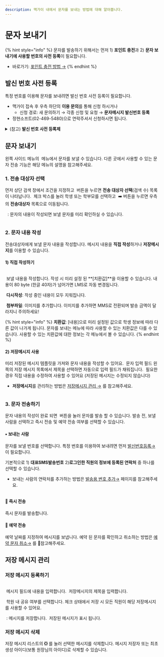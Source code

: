 ```yaml
---
description: 맥가이 내에서 문자를 보내는 방법에 대해 알아봅니다.
---
```


# 문자 보내기

{% hint style="info" %}
문자를 발송하기 위해서는 먼저 1) **포인트 충전**과 2) **문자 보내기에 사용할 번호의 사전 등록**이 필요합니다.

* 바로가기: [포인트 충전 방법 →](../fee/payment-1.md#undefined)
{% endhint %}

## 발신 번호 사전 등록

특정 번호를 이용해 문자를 보내려면 발신 번호 사전 등록이 필요합니다.&#x20;

* 맥가이 접속 후 우측 하단의 <img src="../../.gitbook/assets/맥가이_상담버튼_blue.png" alt="" data-size="line">**이용 문의**를 통해 신청 하시거나
  * 신청 경로: 새 문의하기 → 각종 신청 및 요청 → **문자메시지 발신번호 등록**
* 정현소프트(02-469-5480)으로 연락주셔서 신청하시면 됩니다.

<details>

<summary>(참고) <strong>발신 번호 사전 등록제</strong></summary>

전기통신사업법 제 84조 2항에 의거하여 거짓으로 표시된 전화번호로 인한 이용자 피해 예방을 위해서 문자 발송 시 사전 인증된 발신 번호만 사용하도록 하는 등록제도입니다.

</details>

## 문자 보내기

왼쪽 사이드 메뉴의 <img src="../../.gitbook/assets/문자보내기.png" alt="" data-size="line"> 메뉴에서 문자를 보낼 수 있습니다. 다른 곳에서 사용할 수 있는 문자 전송 기능은 해당 메뉴의 설명을 참고해주세요.

### 1. 전송 대상자 선택

먼저 상단 검색 창에서 조건을 지정하고 <img src="../../.gitbook/assets/number-1.png" alt="" data-size="line"><img src="../../.gitbook/assets/btn_검색.png" alt="" data-size="line"> 버튼을 누르면 **전송 대상자 선택**(검색 수) 목록이 나타납니다. <img src="../../.gitbook/assets/number-2.png" alt="" data-size="line"> 체크 박스를 눌러 학생 또는 학부모를 선택하고 <img src="../../.gitbook/assets/number-3.png" alt="" data-size="line"> ➡️ 버튼을 누르면 우측의 **전송대상자** 목록으로 이동됩니다.

<img src="../../.gitbook/assets/number-4.png" alt="" data-size="line"> <img src="../../.gitbook/assets/btn_미리보기.png" alt="" data-size="line"> : 문자의 내용이 작성되면 보낼 문자를 미리 확인하실 수 있습니다.

<figure><img src="../../.gitbook/assets/전송대상자선택 (1).png" alt=""><figcaption></figcaption></figure>

### 2. 문자 내용 작성

전송대상자에게 보낼 문자 내용을 작성합니다. 메시지 내용을 **직접 작성**하거나 **저장메시지**를 이용할 수 있습니다.

#### 1) 직접 작성하기

<figure><img src="../../.gitbook/assets/문자보내기_직접작성.png" alt=""><figcaption></figcaption></figure>

<img src="../../.gitbook/assets/number-1.png" alt="" data-size="line"> 보낼 내용을 작성합니다. 작성 시 미리 설정 된 <img src="../../.gitbook/assets/number-2.png" alt="" data-size="line">**\[치환값]**을 이용할 수 있습니다. 내용이 80 byte (한글 40자)가 넘어가면 LMS로 자동 변경됩니다.

<img src="../../.gitbook/assets/number-3.png" alt="" data-size="line"> **다시작성**: 작성 중인 내용이 모두 지워집니다.&#x20;

<img src="../../.gitbook/assets/number-4 (1).png" alt="" data-size="line"> **첨부파일**: 이미지를 추가합니다. 이미지를 추가하면 MMS로 전환되며 발송 금액이 달라지니 주의하세요!

{% hint style="info" %}
**치환값**: \[내용]으로 미리 설정된 값으로 학생 정보에 따라 다른 값이 나가게 됩니다. 문자를 보내는 메뉴에 따라 사용할 수 있는 치환값은 다를 수 있습니다. 사용할 수 있는 치환값에 대한 정보는 각 메뉴에서 볼 수 있습니다.
{% endhint %}

#### 2) 저장메시지 사용

미리 저장된 메시지 템플릿을 가져와 문자 내용을 작성할 수 있어요. <img src="../../.gitbook/assets/number-1.png" alt="" data-size="line"> 문자 입력 필드 왼쪽의 저장 메시지 목록에서 제목을 선택하면 자동으로 입력 필드가 채워집니다. <img src="../../.gitbook/assets/number-2.png" alt="" data-size="line"> 필요한 경우 직접 내용을 수정하여 사용할 수 있어요 (저장된 메시지는 수정되지 않습니다)

* **저장메시지**를 관리하는 방법은 [저장메시지 관리 →](./#undefined-6) 를 참고해주세요.

<figure><img src="../../.gitbook/assets/저장메시지사용.png" alt=""><figcaption></figcaption></figure>

### 3. 문자 전송하기

문자 내용의 작성이 완료 되면 <img src="../../.gitbook/assets/btn_문자보내기.png" alt="" data-size="line"> 버튼을 눌러 문자를 발송 할 수 있습니다. 발송 전, 보낼 사람을 선택하고 즉시 전송 및 예약 전송 여부를 선택할 수 있습니다.

#### ▪️ 보내는 사람

문자를 보낼 번호를 선택합니다. 특정 번호를 이용하여 보내려면 먼저 [발신번호등록→](./#undefined) 이 필요합니다.

기본적으로 1) **대표SMS발송번호** 2)**로그인한 직원의 정보에 등록된 연락처** 중 하나를 선택할 수 있습니다.&#x20;

* 보내는 사람의 연락처를 추가하는 방법은 [발송용 번호 추가→](add-hp.md#undefined-1) 페이지를 참고해주세요.

<figure><img src="../../.gitbook/assets/보내는사람 선택.svg" alt=""><figcaption></figcaption></figure>

#### 🔘 즉시 전송

즉시 문자를 발송합니다.

#### 🔘 예약 전송

예약 날짜를 지정하여 메시지를 보냅니다. 예약 된 문자를 확인하고 취소하는 방법은 [예약 문자 취소→](result.md#undefined-2) 를 참고해주세요.

## 저장 메시지 관리

### 저장 메시지 등록하기

<figure><img src="../../.gitbook/assets/저장메시지.png" alt=""><figcaption></figcaption></figure>

<img src="../../.gitbook/assets/number-1.png" alt="" data-size="line"> 메시지 필드에 내용을 입력합니다. <img src="../../.gitbook/assets/number-2.png" alt="" data-size="line"> 저장메시지의 제목을 입력합니다.

<img src="../../.gitbook/assets/number-3.png" alt="" data-size="line"> 학원 내 공유 여부를 선택합니다. 체크 상태에서 저장 시 모든 직원이 해당 저장메시지를 사용할 수 있어요.

<img src="../../.gitbook/assets/number-4.png" alt="" data-size="line"> <img src="../../.gitbook/assets/btn_문자저장.png" alt="" data-size="line">: 메시지를 저장합니다. <img src="../../.gitbook/assets/number-5.png" alt="" data-size="line"> 저장된 메시지가 표시 됩니다.

### 저장 메시지 삭제

저장 메시지 리스트의 ❎ 를 눌러 선택한 메시지를 삭제합니다. 메시지 저장자 또는 최초 생성 아이디(보통 원장님의 아이디)로 삭제할 수 있습니다.
